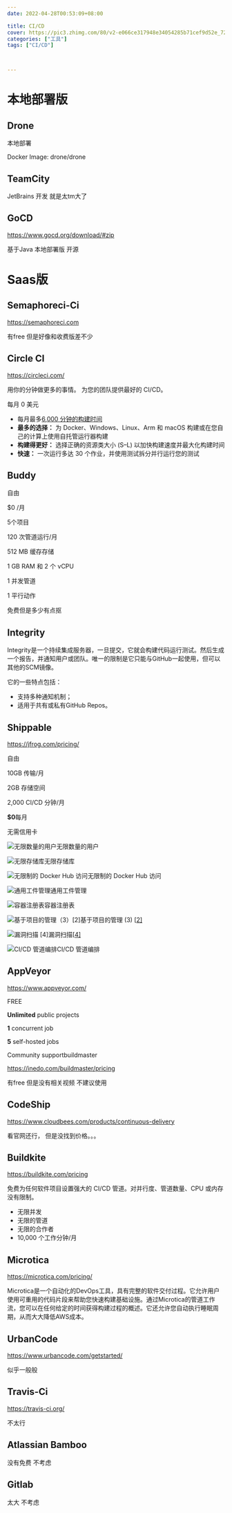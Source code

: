 ```yaml
---
date: 2022-04-28T00:53:09+08:00

title: CI/CD
cover: https://pic3.zhimg.com/80/v2-e066ce317948e34054285b71cef9d52e_720w.jpg
categories: ["工具"]
tags: ["CI/CD"]



---
```


# 本地部署版

## Drone

本地部署

Docker Image: drone/drone



## TeamCity

JetBrains 开发 就是太tm大了



## GoCD

https://www.gocd.org/download/#zip

基于Java  本地部署版 开源



# Saas版

## Semaphoreci-Ci

https://semaphoreci.com

有free 但是好像和收费版差不少





## Circle CI 

https://circleci.com/

用你的分钟做更多的事情。
为您的团队提供最好的 CI/CD。

 每月 0 美元

- 每月最多[6,000 分钟的构建时间](https://circleci.com/pricing/#)
- **最多的选择：** 为 Docker、Windows、Linux、Arm 和 macOS 构建或在您自己的计算上使用自托管运行器构建
- **构建得更好：** 选择正确的资源类大小 (S⁠–⁠L) 以加快构建速度并最大化构建时间
- **快速：** 一次运行多达 30 个作业，并使用测试拆分并行运行您的测试















## Buddy

自由

$0 /月 

5个项目

120 次管道运行/月

512 MB 缓存存储

1 GB RAM 和 2 个 vCPU

1 并发管道

1 平行动作

 免费但是多少有点抠


## Integrity

Integrity是一个持续集成服务器，一旦提交，它就会构建代码运行测试。然后生成一个报告，并通知用户或团队。唯一的限制是它只能与GitHub一起使用，但可以其他的SCM镜像。

它的一些特点包括：

- 支持多种通知机制；
- 适用于共有或私有GitHub Repos。



##  Shippable

https://jfrog.com/pricing/


自由 

10GB 传输/月

2GB 存储空间

2,000 CI/CD 分钟/月

**$0**每月

无需信用卡

![无限数量的用户](https://speedmedia.jfrog.com/08612fe1-9391-4cf3-ac1a-6dd49c36b276/https://media.jfrog.com/wp-content/uploads/2020/08/16094325/unlimited_icon.png/mxw_2048,f_auto)无限数量的用户

![无限存储库](https://speedmedia.jfrog.com/08612fe1-9391-4cf3-ac1a-6dd49c36b276/https://media.jfrog.com/wp-content/uploads/2020/08/16094325/unlimited_icon.png/mxw_2048,f_auto)无限存储库

![无限制的 Docker Hub 访问](https://speedmedia.jfrog.com/08612fe1-9391-4cf3-ac1a-6dd49c36b276/https://media.jfrog.com/wp-content/uploads/2021/05/04111956/Background.png/mxw_2048,f_auto)无限制的 Docker Hub 访问

![通用工件管理](https://speedmedia.jfrog.com/08612fe1-9391-4cf3-ac1a-6dd49c36b276/https://media.jfrog.com/wp-content/uploads/2020/08/16094335/check_icon.png/mxw_2048,f_auto)通用工件管理

![容器注册表](https://speedmedia.jfrog.com/08612fe1-9391-4cf3-ac1a-6dd49c36b276/https://media.jfrog.com/wp-content/uploads/2020/08/16094335/check_icon.png/mxw_2048,f_auto)容器注册表

![基于项目的管理（3）<a href="#cloud_2">[2]</a>](https://speedmedia.jfrog.com/08612fe1-9391-4cf3-ac1a-6dd49c36b276/https://media.jfrog.com/wp-content/uploads/2020/08/16094335/check_icon.png/mxw_2048,f_auto)基于项目的管理 (3) [[2\]](https://jfrog.com/pricing/#cloud_2)

![漏洞扫描 <a href="#cloud_4" data-gac="Pricing - Cloud" data-gaa="Flexible Plans" data-gal="免费 | 漏洞扫描 | 了解更多链接">[4]</a>](https://speedmedia.jfrog.com/08612fe1-9391-4cf3-ac1a-6dd49c36b276/https://media.jfrog.com/wp-content/uploads/2020/08/16094335/check_icon.png/mxw_2048,f_auto)漏洞扫描[[4\]](https://jfrog.com/pricing/#cloud_4)

![CI/CD 管道编排](https://speedmedia.jfrog.com/08612fe1-9391-4cf3-ac1a-6dd49c36b276/https://media.jfrog.com/wp-content/uploads/2020/08/16094335/check_icon.png/mxw_2048,f_auto)CI/CD 管道编排

## AppVeyor

https://www.appveyor.com/

FREE

**Unlimited** public projects

**1** concurrent job

**5** self-hosted jobs

Community supportbuildmaster 

https://inedo.com/buildmaster/pricing

有free 但是没有相关视频 不建议使用



## CodeShip

https://www.cloudbees.com/products/continuous-delivery

看官网还行， 但是没找到价格。。。



## Buildkite

https://buildkite.com/pricing

免费为任何软件项目设置强大的 CI/CD 管道。对并行度、管道数量、CPU 或内存没有限制。

- 无限并发
- 无限的管道
- 无限的合作者
- 10,000 个工作分钟/月



## Microtica

https://microtica.com/pricing/

Microtica是一个自动化的DevOps工具，具有完整的软件交付过程。它允许用户使用可重用的代码片段来帮助您快速构建基础设施。通过Microtica的管道工作流，您可以在任何给定的时间获得构建过程的概述。它还允许您自动执行睡眠周期，从而大大降低AWS成本。





## UrbanCode

https://www.urbancode.com/getstarted/

似乎一般般





## Travis-Ci

https://travis-ci.org/

不太行





## Atlassian Bamboo

没有免费 不考虑 



## Gitlab

太大 不考虑

